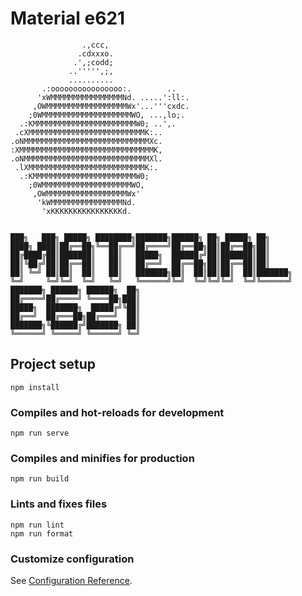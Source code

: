 # Material e621

```plaintext
                .,ccc,
               .cdxxxo.
              .',;codd;
             ..''''',;,
             ..........
       .:oooooooooooooooo:.        ..
      'xWMMMMMMMMMMMMMMMMNd. .....':ll:.
     ,OWMMMMMMMMMMMMMMMMMMWx'...'''cxdc.
    ;0WMMMMMMMMMMMMMMMMMMMMWO, ...,lo;.
  .:KMMMMMMMMMMMMMMMMMMMMMMMW0; ..',.
 .cXMMMMMMMMMMMMMMMMMMMMMMMMMMK:..
.oNMMMMMMMMMMMMMMMMMMMMMMMMMMMMXc.
:XMMMMMMMMMMMMMMMMMMMMMMMMMMMMMMK,
.oNMMMMMMMMMMMMMMMMMMMMMMMMMMMMXl.
 .lXMMMMMMMMMMMMMMMMMMMMMMMMMMK:.
  .:KMMMMMMMMMMMMMMMMMMMMMMMW0;
    ;0WMMMMMMMMMMMMMMMMMMMMWO,
     ,OWMMMMMMMMMMMMMMMMMMWx'
      'kWMMMMMMMMMMMMMMMMNd.
       'xKKKKKKKKKKKKKKKKd.


███╗   ███╗ █████╗ ████████╗███████╗██████╗ ██╗ █████╗ ██╗
████╗ ████║██╔══██╗╚══██╔══╝██╔════╝██╔══██╗██║██╔══██╗██║
██╔████╔██║███████║   ██║   █████╗  ██████╔╝██║███████║██║
██║╚██╔╝██║██╔══██║   ██║   ██╔══╝  ██╔══██╗██║██╔══██║██║
██║ ╚═╝ ██║██║  ██║   ██║   ███████╗██║  ██║██║██║  ██║███████╗
╚═╝     ╚═╝╚═╝  ╚═╝   ╚═╝   ╚══════╝╚═╝  ╚═╝╚═╝╚═╝  ╚═╝╚══════╝
███████╗ ██████╗ ██████╗  ██╗
██╔════╝██╔════╝ ╚════██╗███║
█████╗  ███████╗  █████╔╝╚██║
██╔══╝  ██╔═══██╗██╔═══╝  ██║
███████╗╚██████╔╝███████╗ ██║
╚══════╝ ╚═════╝ ╚══════╝ ╚═╝
```

## Project setup

```
npm install
```

### Compiles and hot-reloads for development

```
npm run serve
```

### Compiles and minifies for production

```
npm run build
```

### Lints and fixes files

```
npm run lint
npm run format
```

### Customize configuration

See [Configuration Reference](https://cli.vuejs.org/config/).
